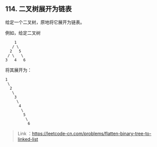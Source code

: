 ## 114. 二叉树展开为链表

给定一个二叉树，原地将它展开为链表。

例如，给定二叉树
```
    1
   / \
  2   5
 / \   \
3   4   6
```
将其展开为：
```
1
 \
  2
   \
    3
     \
      4
       \
        5
         \
          6
```
> Link ：https://leetcode-cn.com/problems/flatten-binary-tree-to-linked-list